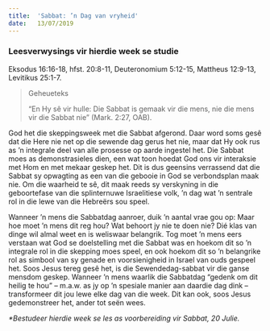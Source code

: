 ```yaml
---
title:  'Sabbat: ’n Dag van vryheid'
date:   13/07/2019
---
```


### Leesverwysings vir hierdie week se studie 
Eksodus 16:16-18, hfst. 20:8-11, Deuteronomium 5:12-15, Mattheus 12:9-13, Levitikus 25:1-7. 

> <p>Geheueteks</p> 
> “En Hy sê vir hulle: Die Sabbat is gemaak vir die mens, nie die mens vir die Sabbat nie” (Mark. 2:27, OAB). 

God het die skeppingsweek met die Sabbat afgerond. Daar word soms gesê dat die Here nie net op die sewende dag gerus het nie, maar dat Hy ook rus as ’n integrale deel van alle prosesse op aarde ingestel het. Die Sabbat moes as demonstrasieles dien, een wat toon hoedat God ons vir interaksie met Hom en met mekaar geskep het. Dit is dus geensins verrassend dat die Sabbat sy opwagting as een van die gebooie in God se verbondsplan maak nie. Om die waarheid te sê, dit maak reeds sy verskyning in die geboortefase van die splinternuwe Israelitiese volk, ’n dag wat ’n sentrale rol in die lewe van die Hebreërs sou speel. 

Wanneer ’n mens die Sabbatdag aanroer, duik ’n aantal vrae gou op: Maar hoe moet ’n mens dit reg hou? Wat behoort jy nie te doen nie? Dié klas van dinge wil almal weet en is weliswaar belangrik. Tog moet ’n mens eers verstaan wat God se doelstelling met die Sabbat was en hoekom dit so ’n integrale rol in die skepping moes speel, en ook hoekom dit so ’n belangrike rol as simbool van sy genade en voorsienigheid in Israel van ouds gespeel het.  Soos Jesus tereg gesê het, is die Sewendedag-sabbat vir die ganse mensdom geskep. Wanneer ’n mens waarlik die Sabbatdag “gedenk om dit heilig te hou” – m.a.w. as jy op ’n spesiale manier aan daardie dag dink – transformeer dit jou lewe elke dag van die week. Dit kan ook, soos Jesus gedemonstreer het, ander tot seën wees. 

_*Bestudeer hierdie week se les as voorbereiding vir Sabbat, 20 Julie._